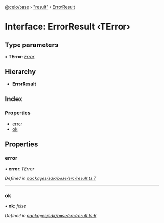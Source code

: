 [@celo/base](../README.md) › ["result"](../modules/_result_.md) › [ErrorResult](_result_.errorresult.md)

# Interface: ErrorResult ‹**TError**›

## Type parameters

▪ **TError**: *[Error](../classes/_result_.rooterror.md#static-error)*

## Hierarchy

* **ErrorResult**

## Index

### Properties

* [error](_result_.errorresult.md#error)
* [ok](_result_.errorresult.md#ok)

## Properties

###  error

• **error**: *TError*

*Defined in [packages/sdk/base/src/result.ts:7](https://github.com/celo-org/celo-monorepo/blob/master/packages/sdk/base/src/result.ts#L7)*

___

###  ok

• **ok**: *false*

*Defined in [packages/sdk/base/src/result.ts:6](https://github.com/celo-org/celo-monorepo/blob/master/packages/sdk/base/src/result.ts#L6)*

